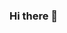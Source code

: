 ### Hi there 👋

<!--
**markviews/markviews** is a ✨ _special_ ✨ repository because its `README.md` (this file) appears on your GitHub profile.

- 📝 Discord: MarkViews#0001
- I am working on openVR versions of LoadingScreenPictures and VibratorController so people can use them without breaking VRChat TOS.
- Also i'll verify this dosen't break TOS first, but i'll remake invite+ fix using vrchatapi.
They will be posted here when ready. Sorry for the inconveniences.
Dear vrchat: please add loading screen pictures to the game, it would be cool :)
-->

